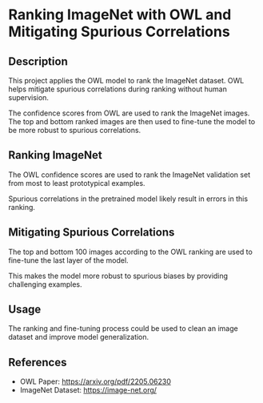 # Ranking ImageNet with OWL and Mitigating Spurious Correlations

## Description

This project applies the OWL model to rank the ImageNet dataset. OWL helps mitigate spurious correlations during ranking without human supervision.

The confidence scores from OWL are used to rank the ImageNet images. The top and bottom ranked images are then used to fine-tune the model to be more robust to spurious correlations.


## Ranking ImageNet  

The OWL confidence scores are used to rank the ImageNet validation set from most to least prototypical examples.

Spurious correlations in the pretrained model likely result in errors in this ranking.

## Mitigating Spurious Correlations

The top and bottom 100 images according to the OWL ranking are used to fine-tune the last layer of the model. 

This makes the model more robust to spurious biases by providing challenging examples.

## Usage

The ranking and fine-tuning process could be used to clean an image dataset and improve model generalization. 

## References

- OWL Paper: https://arxiv.org/pdf/2205.06230
- ImageNet Dataset: https://image-net.org/
